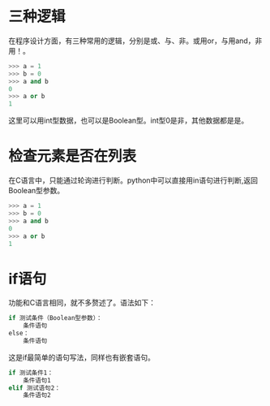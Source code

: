 # 三种逻辑

在程序设计方面，有三种常用的逻辑，分别是或、与、非。或用or，与用and，非用！。

```python
>>> a = 1
>>> b = 0
>>> a and b
0
>>> a or b
1
```

这里可以用int型数据，也可以是Boolean型。int型0是非，其他数据都是是。

# 检查元素是否在列表

在C语言中，只能通过轮询进行判断。python中可以直接用in语句进行判断,返回Boolean型参数。

```python
>>> a = 1
>>> b = 0
>>> a and b
0
>>> a or b
1
```

# if语句

功能和C语言相同，就不多赘述了。语法如下：

```python
if 测试条件（Boolean型参数）：
    条件语句
else：
    条件语句
```

这是if最简单的语句写法，同样也有嵌套语句。

```bash
if 测试条件1：
    条件语句1
elif 测试语句2：
    条件语句2